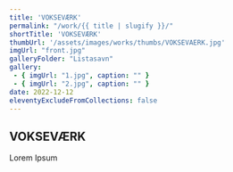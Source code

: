 ```yaml
---
title: 'VOKSEVÆRK'
permalink: "/work/{{ title | slugify }}/"
shortTitle: 'VOKSEVÆRK'
thumbUrl: '/assets/images/works/thumbs/VOKSEVAERK.jpg'
imgUrl: "front.jpg"
galleryFolder: "Listasavn"
gallery:
 - { imgUrl: "1.jpg", caption: "" }
 - { imgUrl: "2.jpg", caption: "" }
date: 2022-12-12
eleventyExcludeFromCollections: false
---
```



<div class="Grid Grid--gutters Grid--full large-Grid--fit">
  <div class="Grid-cell">
    <div class='headerGroup'>
      <h2>VOKSEVÆRK</h2>
      <p>Lorem Ipsum</p>
    </div>
  </div>
</div>